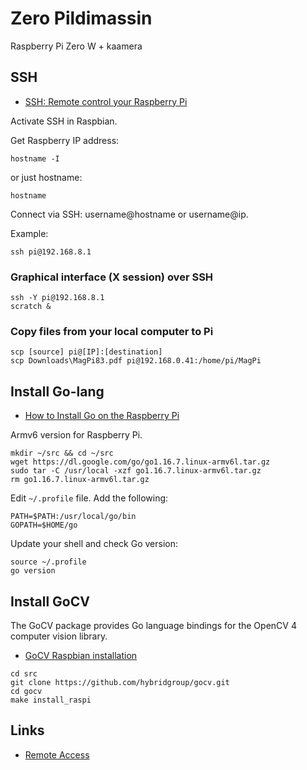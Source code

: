 # Zero Pildimassin

Raspberry Pi Zero W + kaamera

## SSH

* [SSH: Remote control your Raspberry Pi](https://magpi.raspberrypi.org/articles/ssh-remote-control-raspberry-pi)

Activate SSH in Raspbian.

Get Raspberry IP address:

    hostname -I
    
or just hostname:

    hostname
    
Connect via SSH: username@hostname or username@ip.

Example:

    ssh pi@192.168.8.1

### Graphical interface (X session) over SSH

    ssh -Y pi@192.168.8.1
    scratch &
    
### Copy files from your local computer to Pi

    scp [source] pi@[IP]:[destination]
    scp Downloads\MagPi83.pdf pi@192.168.0.41:/home/pi/MagPi

## Install Go-lang

* [How to Install Go on the Raspberry Pi](https://www.jeremymorgan.com/tutorials/raspberry-pi/install-go-raspberry-pi/)

Armv6 version for Raspberry Pi.

    mkdir ~/src && cd ~/src
    wget https://dl.google.com/go/go1.16.7.linux-armv6l.tar.gz
    sudo tar -C /usr/local -xzf go1.16.7.linux-armv6l.tar.gz
    rm go1.16.7.linux-armv6l.tar.gz
    
Edit `~/.profile` file. Add the following:

    PATH=$PATH:/usr/local/go/bin
    GOPATH=$HOME/go

Update your shell and check Go version:

    source ~/.profile
    go version
    
## Install GoCV

The GoCV package provides Go language bindings for the OpenCV 4 computer vision library.

* [GoCV Raspbian installation](https://github.com/hybridgroup/gocv#raspbian)

```
cd src
git clone https://github.com/hybridgroup/gocv.git
cd gocv
make install_raspi
```

## Links

* [Remote Access](https://www.raspberrypi.org/documentation/computers/remote-access.html)
